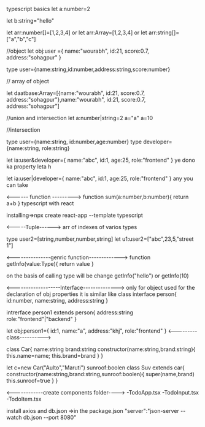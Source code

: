 
typescript basics
let a:number=2

let b:string="hello"

let arr:number[]=[1,2,3,4]
or let arr:Array<number>=[1,2,3,4]
           or
 let arr:string[]=["a","b","c"]   

 //object
 let obj:user ={
    name:"wourabh",
    id:21,
    score:0.7,
    address:"sohagpur"
 }     

type user={name:string,id:number,address:string,score:number}

// array of object 


let daatbase:Array<user>=[{name:"wourabh",
    id:21,
    score:0.7,
    address:"sohagpur"},name:"wourabh",
    id:21,
    score:0.7,
    address:"sohagpur"]



//union and intersection
let a:number|string=2
a="a"
a=10

//intersection

type user={name:string, id:number,age:number}
type developer={name:string, role:string}

let ia:user&developer={
    name:"abc",
    id:1,
    age:25,
    role:"frontend"
}
ye dono ka  property leta h

let ia:user|developer={
    name:"abc",
    id:1,
    age:25,
    role:"frontend"
}
any you can take


<------  function --------->
function sum(a:number,b:number){
    return a+b
}
typescript with react

installing=>npx create react-app --template typescript






<-----Tuple------>
arr of indexes of varios types

type user2=[string,number,number,string]
let u1:user2=["abc",23,5,"street 1"]


<---------------genric function------------->
function getInfo<Type>(value:Type){
    return value
}

on the basis of calling type will be change
getInfo<string>("hello")
         or
 getInfo<number>(10)   

<-------------------Interface-------------->
    only for object
    used for the declaration of obj properties
    it is similar like class
   interface person{
      id:number,
      name:string,
      address:string
   }

intrerface person1 extends person{
    address:string
    role:"frontend"|"backend"
}

let obj:person1={
    id:1,
    name:"a",
    address:"khj",
    role:"frontend"
}
<---------class---------->

class Car{
    name:string
    brand:string
    constructor(name:string,brand:string){
        this.name=name;
        this.brand=brand
    }
}

let c=new Car("Aulto","Maruti")
sunroof:boolen
class Suv extends car{
    constructor(name:string,brand:string,sunroof:boolen){
        super(name,brand)
        this.sunroof=true
    }
}


<------------create components folder---->
-TodoApp.tsx
-TodoInput.tsx
-TodoItem.tsx

install axios and db.json
=>in the package.json 
"server":"json-server --watch db.json --port 8080"